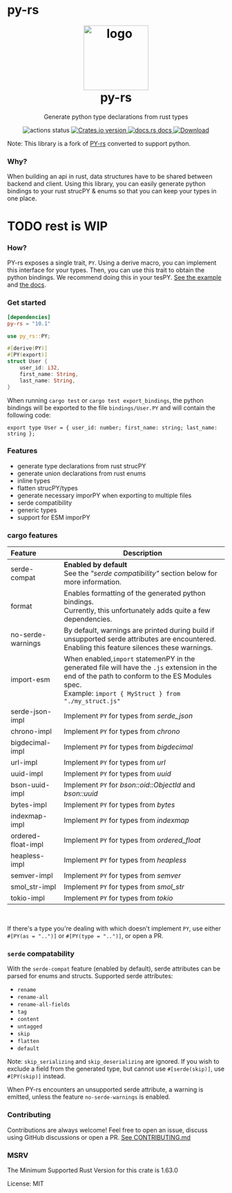 # py-rs

<h1 align="center" style="padding-top: 0; margin-top: 0;">
<img width="150px" src="https://raw.githubusercontent.com/Aleph-Alpha/PY-rs/main/logo.png" alt="logo">
<br/>
py-rs
</h1>
<p align="center">
Generate python type declarations from rust types
</p>

<div align="center">
<!-- Github Actions -->
<img src="https://img.shields.io/github/actions/workflow/status/Aleph-Alpha/PY-rs/test.yml?branch=main" alt="actions status" />
<a href="https://crates.io/crates/PY-rs">
<img src="https://img.shields.io/crates/v/PY-rs.svg?style=flat-square"
alt="Crates.io version" />
</a>
<a href="https://docs.rs/PY-rs">
<img src="https://img.shields.io/badge/docs-latest-blue.svg?style=flat-square"
alt="docs.rs docs" />
</a>
<a href="https://crates.io/crates/PY-rs">
<img src="https://img.shields.io/crates/d/PY-rs.svg?style=flat-square"
alt="Download" />
</a>
</div>

Note: This library is a fork of [PY-rs](https://github.com/Aleph-Alpha/PY-rs)
converted to support python.

### Why?

When building an api in rust, data structures have to be shared between backend
and client. Using this library, you can easily generate python bindings to your
rust strucPY & enums so that you can keep your types in one place.

# TODO rest is WIP

### How?

PY-rs exposes a single trait, `PY`. Using a derive macro, you can implement this
interface for your types. Then, you can use this trait to obtain the python
bindings. We recommend doing this in your tesPY.
[See the example](https://github.com/Aleph-Alpha/PY-rs/blob/main/example/src/lib.rs)
and [the docs](https://docs.rs/PY-rs/latest/PY_rs/).

### Get started

```toml
[dependencies]
py-rs = "10.1"
```

```rust
use py_rs::PY;

#[derive(PY)]
#[PY(export)]
struct User {
    user_id: i32,
    first_name: String,
    last_name: String,
}
```

When running `cargo test` or `cargo test export_bindings`, the python bindings
will be exported to the file `bindings/User.PY` and will contain the following
code:

```PY
export type User = { user_id: number; first_name: string; last_name: string };
```

### Features

- generate type declarations from rust strucPY
- generate union declarations from rust enums
- inline types
- flatten strucPY/types
- generate necessary imporPY when exporting to multiple files
- serde compatibility
- generic types
- support for ESM imporPY

### cargo features

| **Feature**        | **Description**                                                                                                                                                                                           |
| :----------------- | --------------------------------------------------------------------------------------------------------------------------------------------------------------------------------------------------------- |
| serde-compat       | **Enabled by default** <br/>See the _"serde compatibility"_ section below for more information.                                                                                                           |
| format             | Enables formatting of the generated python bindings. <br/>Currently, this unfortunately adds quite a few dependencies.                                                                                    |
| no-serde-warnings  | By default, warnings are printed during build if unsupported serde attributes are encountered. <br/>Enabling this feature silences these warnings.                                                        |
| import-esm         | When enabled,`import` statemenPY in the generated file will have the `.js` extension in the end of the path to conform to the ES Modules spec. <br/> Example: `import { MyStruct } from "./my_struct.js"` |
| serde-json-impl    | Implement `PY` for types from _serde_json_                                                                                                                                                                |
| chrono-impl        | Implement `PY` for types from _chrono_                                                                                                                                                                    |
| bigdecimal-impl    | Implement `PY` for types from _bigdecimal_                                                                                                                                                                |
| url-impl           | Implement `PY` for types from _url_                                                                                                                                                                       |
| uuid-impl          | Implement `PY` for types from _uuid_                                                                                                                                                                      |
| bson-uuid-impl     | Implement `PY` for _bson::oid::ObjectId_ and _bson::uuid_                                                                                                                                                 |
| bytes-impl         | Implement `PY` for types from _bytes_                                                                                                                                                                     |
| indexmap-impl      | Implement `PY` for types from _indexmap_                                                                                                                                                                  |
| ordered-float-impl | Implement `PY` for types from _ordered_float_                                                                                                                                                             |
| heapless-impl      | Implement `PY` for types from _heapless_                                                                                                                                                                  |
| semver-impl        | Implement `PY` for types from _semver_                                                                                                                                                                    |
| smol_str-impl      | Implement `PY` for types from _smol_str_                                                                                                                                                                  |
| tokio-impl         | Implement `PY` for types from _tokio_                                                                                                                                                                     |

<br/>

If there's a type you're dealing with which doesn't implement `PY`, use either
`#[PY(as = "..")]` or `#[PY(type = "..")]`, or open a PR.

### `serde` compatability

With the `serde-compat` feature (enabled by default), serde attributes can be
parsed for enums and structs. Supported serde attributes:

- `rename`
- `rename-all`
- `rename-all-fields`
- `tag`
- `content`
- `untagged`
- `skip`
- `flatten`
- `default`

Note: `skip_serializing` and `skip_deserializing` are ignored. If you wish to
exclude a field from the generated type, but cannot use `#[serde(skip)]`, use
`#[PY(skip)]` instead.

When PY-rs encounters an unsupported serde attribute, a warning is emitted,
unless the feature `no-serde-warnings` is enabled.

### Contributing

Contributions are always welcome! Feel free to open an issue, discuss using
GitHub discussions or open a PR.
[See CONTRIBUTING.md](https://github.com/Aleph-Alpha/PY-rs/blob/main/CONTRIBUTING.md)

### MSRV

The Minimum Supported Rust Version for this crate is 1.63.0

License: MIT
